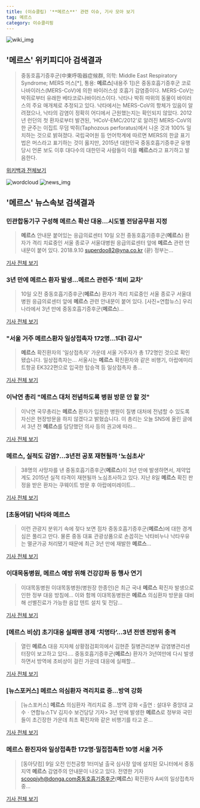 ```yaml
---
title: (이슈클립) '**메르스**' 관련 이슈, 기사 모아 보기
tag: 메르스
category: 이슈클리핑
---
```

![wiki_img](https://user-images.githubusercontent.com/42597476/44503234-41136a80-a6d0-11e8-9071-6fc6418eafe4.png)
## **'**메르스**'** 위키피디아 검색결과
>중동호흡기증후군(中東呼吸器症候群, 의학: Middle East Respiratory Syndrome; MERS 머스[*], 통용: **메르스**[내용주 1])은 중동호흡기증후군 코로나바이러스(MERS-CoV)에 의한 바이러스성 호흡기 감염증이다. MERS-CoV는 박쥐로부터 유래한 베타코로나바이러스이다. 낙타나 박쥐 따위의 동물이 바이러스의 주요 매개체로 추정되고 있다. 낙타에서는 MERS-CoV의 항체가 있음이 알려졌으나, 낙타의 감염이 정확히 어디에서 근원했는지는 확인되지 않았다. 2012년 런던의 첫 환자로부터 발견된, 'HCoV-EMC/2012'로 알려진 MERS-CoV의 한 균주는 이집트 무덤 박쥐(Taphozous perforatus)에서 나온 것과 100% 일치하는 것으로 밝혀졌다. 국립국어원 등 언어학계에 따르면 MERS의 한글 표기법은 머스라고 표기하는 것이 옳지만, 2015년 대한민국 중동호흡기증후군 유행 당시 언론 보도 이후 대다수의 대한민국 사람들이 이를 **메르스**라고 표기하고 발음한다.

<a href="https://ko.wikipedia.org/wiki/메르스" target="_blank">위키백과 전체보기</a>

![wordcloud](https://s3.ap-northeast-2.amazonaws.com/lyrics101-wordcloud/2018-09-10-1536548036.png)
![news_img](https://user-images.githubusercontent.com/42597476/44507050-1206f400-a6e4-11e8-8d98-7ffbfebb353f.png)
## **'**메르스**'** 뉴스속보 검색결과
### 민관합동기구 구성해 **메르스** 확산 대응…시도별 전담공무원 지정

>**메르스** 안내문 붙어있는 응급의료센터 10일 오전 중동호흡기증후군(**메르스**) 환자가 격리 치료중인 서울 종로구 서울대병원 응급의료센터 앞에 **메르스** 관련 안내문이 붙어 있다. 2018.9.10 superdoo82@yna.co.kr (끝) 정부는...

<a href="http://app.yonhapnews.co.kr/YNA/Basic/SNS/r.aspx?c=AKR20180910076000004&did=1195m" target="_blank">기사 전체 보기</a>

### 3년 만에 **메르스** 환자 발생…**메르스** 관련주 '희비 교차'

>10일 오전 중동호흡기증후군(**메르스**) 환자가 격리 치료중인 서울 종로구 서울대병원 응급의료센터 앞에 **메르스** 관련 안내문이 붙어 있다. [사진=연합뉴스] 우리나라에서 3년 만에 중동호흡기증후군(**메르스**)...

<a href="http://news.hankyung.com/article/2018091074827" target="_blank">기사 전체 보기</a>

### "서울 거주 **메르스**환자 일상접촉자 172명…1대1 감시"

>**메르스** 확진환자의 '일상접촉자' 가운데 서울 거주자가 총 172명인 것으로 확인됐습니다. 일상접촉자는... 서울시는 **메르스** 확진환자와 같은 비행기, 아랍에미리트항공 EK322편으로 입국한 탑승객 등 일상접촉자 총...

<a href="https://news.sbs.co.kr/news/endPage.do?news_id=N1004927583&plink=ORI&cooper=NAVER" target="_blank">기사 전체 보기</a>

### 이낙연 총리 "**메르스** 대처 전념하도록 병원 방문 안 할 것"

>이낙연 국무총리는 **메르스** 환자가 입원한 병원이 질병 대처에 전념할 수 있도록 자신은 현장방문을 하지 않겠다고 밝혔습니다. 이 총리는 오늘 SNS에 올린 글에서 3년 전 **메르스**를 담당했던 의사 등의 권고에 따라...

<a href="http://www.ytn.co.kr/_ln/0101_201809101129017260" target="_blank">기사 전체 보기</a>

### **메르스**, 실적도 감염?…3년전 공포 재현될까 '노심초사'

>38명의 사망자를 낸 중동호흡기증후군(**메르스**)이 3년 만에 발생하면서, 제약업계도 2015년 실적 타격이 재현될까 노심초사하고 있다.   지난 8일 **메르스** 확진 판정을 받은 환자는 쿠웨이트 방문 후 아랍에미레이트...

<a href="http://medipana.com/news/news_viewer.asp?NewsNum=225052&MainKind=A&NewsKind=5&vCount=12&vKind=1" target="_blank">기사 전체 보기</a>

### [초동여담] 낙타와 **메르스**

>이런 관광지 분위기 속에 젖다 보면 점차 중동호흡기증후군(**메르스**)에 대한 경계심은 풀리고 만다. 물론 중동 대표 관광상품으로 손꼽히는 낙타비누나 낙타우유는 멸균가공 처리됐기 때문에 최근 3년 만에 재발한 **메르스**...

<a href="http://view.asiae.co.kr/news/view.htm?idxno=2018091011482205917" target="_blank">기사 전체 보기</a>

### 이대목동병원, **메르스** 예방 위해 건강강좌 등 행사 연기

>이대목동병원 이대목동병원(병원장 한종인)은 최근 국내 **메르스** 확진자 발생으로 인한 정부 대응 방침에... 이와 함께 이대목동병원은 **메르스** 의심환자 방문을 대비해 선별진료가 가능한 음압 텐트 설치 및 전담...

<a href="http://www.newsway.co.kr/news/view?tp=1&ud=2018091011454233637" target="_blank">기사 전체 보기</a>

### [**메르스** 비상] 초기대응 실패땐 경제 ‘치명타’…3년 전엔 전방위 충격

>열린 **메르스** 대응 지자체 상황점검회의에서 김현준 질병관리본부 감염병관리센터장이 보고하고 있다.... 중동호흡기증후군(**메르스**) 환자가 3년여만에 다시 발생하면서 방역에 초비상이 걸린 가운데 대응에 실패할...

<a href="http://news.heraldcorp.com/view.php?ud=20180910000497" target="_blank">기사 전체 보기</a>

### [뉴스포커스] **메르스** 의심환자 격리치료 중…방역 강화

>[뉴스포커스] **메르스** 의심환자 격리치료 중…방역 강화 <출연 : 설대우 중앙대 교수ㆍ연합뉴스TV 김지수 보건담당 기자> 3년 만에 발생한 **메르스**로 정부와 국민들이 초긴장한 가운데 최초 확진자와 같은 비행기를 타고 온...

<a href="http://www.yonhapnewstv.co.kr/MYH20180910006300038/?did=1825m" target="_blank">기사 전체 보기</a>

### **메르스** 환진자와 일상접촉한 172명·밀접접촉한 10명 서울 거주

>[동아닷컴] 9일 오전 인천공항 1터미널 출국 심사장 앞에 설치된 모니터에서 중동지역 **메르스** 감염주의 안내문이 나오고 있다. 전영한 기자 scoopjyh@donga.com중동호흡기증후군(**메르스**) 확진환자 A씨의 일상접촉자 중...

<a href="http://news.donga.com/3/all/20180910/91911719/2" target="_blank">기사 전체 보기</a>


